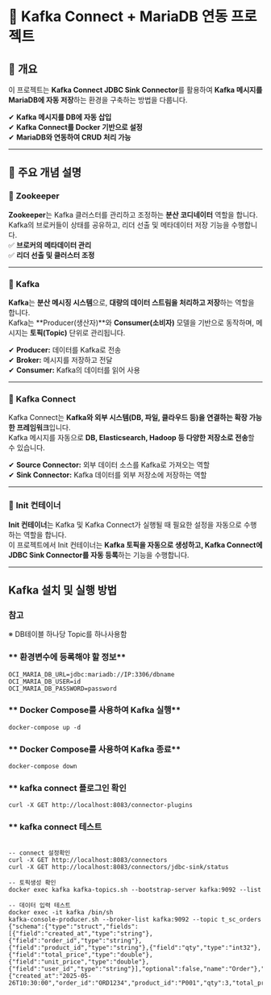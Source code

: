 # 🚀 Kafka Connect + MariaDB 연동 프로젝트
## 📌 개요
이 프로젝트는 **Kafka Connect JDBC Sink Connector**를 활용하여 **Kafka 메시지를 MariaDB에 자동 저장**하는 환경을 구축하는 방법을 다룹니다.

✔ **Kafka 메시지를 DB에 자동 삽입**  
✔ **Kafka Connect를 Docker 기반으로 설정**  
✔ **MariaDB와 연동하여 CRUD 처리 가능**

---

## 📖 주요 개념 설명

### 🔹 **Zookeeper**
**Zookeeper**는 Kafka 클러스터를 관리하고 조정하는 **분산 코디네이터** 역할을 합니다.  
Kafka의 브로커들이 상태를 공유하고, 리더 선출 및 메타데이터 저장 기능을 수행합니다.  
✅ **브로커의 메타데이터 관리**  
✅ **리더 선출 및 클러스터 조정**

---
### 🔹 **Kafka**
**Kafka**는 **분산 메시징 시스템**으로, **대량의 데이터 스트림을 처리하고 저장**하는 역할을 합니다.  
Kafka는 **Producer(생산자)**와 **Consumer(소비자)** 모델을 기반으로 동작하며, 메시지는 **토픽(Topic)** 단위로 관리됩니다.

✔ **Producer:** 데이터를 Kafka로 전송  
✔ **Broker:** 메시지를 저장하고 전달  
✔ **Consumer:** Kafka의 데이터를 읽어 사용

---

### 🔹 **Kafka Connect**
Kafka Connect는 **Kafka와 외부 시스템(DB, 파일, 클라우드 등)을 연결하는 확장 가능한 프레임워크**입니다.  
Kafka 메시지를 자동으로 **DB, Elasticsearch, Hadoop 등 다양한 저장소로 전송**할 수 있습니다.

✔ **Source Connector:** 외부 데이터 소스를 Kafka로 가져오는 역할  
✔ **Sink Connector:** Kafka 데이터를 외부 저장소에 저장하는 역할

---

### 🔹 **Init 컨테이너**
**Init 컨테이너**는 Kafka 및 Kafka Connect가 실행될 때 필요한 설정을 자동으로 수행하는 역할을 합니다.  
이 프로젝트에서 Init 컨테이너는 **Kafka 토픽을 자동으로 생성하고, Kafka Connect에 JDBC Sink Connector를 자동 등록**하는 기능을 수행합니다.

---

## Kafka 설치 및 실행 방법

### 참고
 ※ DB테이블 하나당 Topic를 하나사용함 

### ** 환경변수에 등록해야 할 정보**
```shell
OCI_MARIA_DB_URL=jdbc:mariadb://IP:3306/dbname
OCI_MARIA_DB_USER=id
OCI_MARIA_DB_PASSWORD=password
```
### ** Docker Compose를 사용하여 Kafka 실행**
```shell
docker-compose up -d
```

### ** Docker Compose를 사용하여 Kafka 종료**
```shell
docker-compose down
```

### ** kafka connect 플로그인 확인
```shell
curl -X GET http://localhost:8083/connector-plugins
```

### ** kafka connect 테스트
```shell

-- connect 설정확인
curl -X GET http://localhost:8083/connectors
curl -X GET http://localhost:8083/connectors/jdbc-sink/status

-- 토픽생성 확인
docker exec kafka kafka-topics.sh --bootstrap-server kafka:9092 --list

-- 데이터 입력 테스트
docker exec -it kafka /bin/sh
kafka-console-producer.sh --broker-list kafka:9092 --topic t_sc_orders
{"schema":{"type":"struct","fields":[{"field":"created_at","type":"string"},{"field":"order_id","type":"string"},{"field":"product_id","type":"string"},{"field":"qty","type":"int32"},{"field":"total_price","type":"double"},{"field":"unit_price","type":"double"},{"field":"user_id","type":"string"}],"optional":false,"name":"Order"},"payload":{"created_at":"2025-05-26T10:30:00","order_id":"ORD1234","product_id":"P001","qty":3,"total_price":450.00,"unit_price":150.00,"user_id":"user01"}}

```